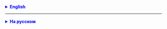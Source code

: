 <details style="margin-top: 16px">
  <summary style="cursor: pointer; color: blue;"><b>English</b></summary>

1. Create a `Playlist` class that implements `Iterable` and contains a list of songs. Implement an iterator that allows
   switching between songs.

2. Create an enum `WaterCycleStages` with the stages of the water cycle (evaporation, condensation, precipitation).
   Implement `Iterable` for the enumeration, allowing the user to iterate through the cycle stages.

3. Implement an independent application called Forum.

</details>

<hr>

<details style="margin-top: 16px">
  <summary style="cursor: pointer; color: blue;"><b>На русском</b></summary>

1. Создайте класс `Playlist`, который реализует `Iterable` и содержит список песен. Реализовать итератор, который
   позволяет переключаться между песнями.

2. Создайте enum `WaterCycleStages` с этапами круговорота воды (испарение, конденсация, осадки). Реализуйте `Iterable`
   для перечисления, позволяющий пользователю перебирать этапы цикла.

3. Сделать самостоятельную реализацию приложения Forum.

````java
public interface Forum {

    boolean addPost(Post post);

    boolean removePost(int postId);

    boolean updatePost(int postId, String newContent);

    Post getPostById(int postId);

    Post[] getPostsByAuthor(String author);

    Post[] getPostsByAuthor(String author, LocalDate dateFrom, LocalDate dateTo);

    int size();

}


public class ForumImpl implements Forum {

    // code...

}


class ForumImplTest {
    Forum forum;
    Post[] posts = new Post[6];

    @BeforeEach
    void setUp() {
        forum = new ForumImpl();
        posts[0] = new Post(0, "author1", "title1", "content");
        posts[1] = new Post(1, "author2", "title2", "content");
        posts[2] = new Post(2, "author2", "title3", "content");
        posts[3] = new Post(3, "author1", "title4", "content");
        posts[4] = new Post(4, "author3", "title1", "content");
        posts[5] = new Post(5, "author1", "title2", "content");
        for (int i = 0; i < posts.length - 1; i++) {
            forum.addPost(posts[i]);
        }
    }

    @Test
    void addPost() {
        //TODO assert throw if forum.addPost(null)
        boolean flag;
        try {
            forum.addPost(null);
            flag = true;
        } catch (RuntimeException e) {
            flag = false;
        }
        assertFalse(flag);
        assertTrue(forum.addPost(posts[5]));
        assertEquals(6, forum.size());
        assertFalse(forum.addPost(posts[5]));
        assertEquals(6, forum.size());
    }

    @Test
    void removePost() {
        assertTrue(forum.removePost(2));
        assertEquals(4, forum.size());
        assertFalse(forum.removePost(2));
        assertEquals(4, forum.size());
    }

    @Test
    void updatePost() {
        assertTrue(forum.updatePost(1, "new content"));
        assertEquals("new content", forum.getPostById(1).getContent());
    }

    @Test
    void getPostById() {
        assertEquals(posts[3], forum.getPostById(3));
        assertNull(forum.getPostById(5));
    }

    @Test
    void getPostsByAuthor() {
        Post[] actual = forum.getPostsByAuthor("author1");
        Arrays.sort(actual);
        Post[] expected = {posts[0], posts[3]};
        System.out.println(Arrays.toString(actual));
        System.out.println(Arrays.toString(expected));
        // assertArrayEquals(expected, actual);
    }

    @Test
    void testGetPostsByAuthor() {
        posts[0].setDate(LocalDateTime.now().minusDays(6));
        posts[1].setDate(LocalDateTime.now().minusDays(9));
        posts[2].setDate(LocalDateTime.now().minusDays(5));
        posts[3].setDate(LocalDateTime.now().minusDays(7));
        posts[4].setDate(LocalDateTime.now().minusDays(10));
        posts[5].setDate(LocalDateTime.now().minusDays(8));
        forum = new ForumImpl();
        for (int i = 0; i < posts.length; i++) {
            forum.addPost(posts[i]);
        }
        Post[] actual = forum.getPostsByAuthor("author1", LocalDate.now().minusDays(11), LocalDate.now().minusDays(6));
        Arrays.sort(actual);
        Post[] expected = {posts[0], posts[3], posts[5]};
        assertArrayEquals(expected, actual);
    }

    @Test
    void size() {
        assertEquals(5, forum.size());
    }
}

public class Post {

    private int postId;
    private String title;
    private String author;
    private String content;
    private LocalDateTime date;
    private int likes;

    // коснтруктор и прочие методы


    @Override
    public String toString() {
        return "Post{" +
                "postId=" + postId +
                ", title='" + title + '\'' +
                ", author='" + author + '\'' +
                ", content='" + content + '\'' +
                ", date=" + date +
                ", likes=" + likes +
                '}';
    }

    @Override
    public boolean equals(Object o) {
        if (this == o) return true;
        if (o == null || getClass() != o.getClass())
            return false;  // вернем false, когда сравниваем с null или с объектом другого класса
        Post post = (Post) o;
        return postId == post.postId;
    }

    @Override
    public int hashCode() {
        return Objects.hash(postId);
    }
}

````

4.

</details>
